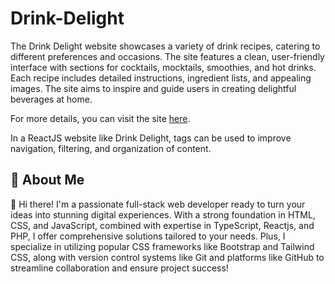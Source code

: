 
# Drink-Delight

The Drink Delight website showcases a variety of drink recipes, catering to different preferences and occasions. The site features a clean, user-friendly interface with sections for cocktails, mocktails, smoothies, and hot drinks. Each recipe includes detailed instructions, ingredient lists, and appealing images. The site aims to inspire and guide users in creating delightful beverages at home.

For more details, you can visit the site [here](https://drink-delight.netlify.app/).


In a ReactJS website like Drink Delight, tags can be used to improve navigation, filtering, and organization of content. 


## 🚀 About Me
👋 Hi there! I'm a passionate full-stack web developer ready to turn your ideas into stunning digital experiences. With a strong foundation in HTML, CSS, and JavaScript, combined with expertise in TypeScript, Reactjs, and PHP, I offer comprehensive solutions tailored to your needs. Plus, I specialize in utilizing popular CSS frameworks like Bootstrap and Tailwind CSS, along with version control systems like Git and platforms like GitHub to streamline collaboration and ensure project success!

